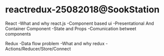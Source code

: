 # reactredux-25082018@SookStation

React
-What and why react.js
-Component based ui
-Presentational And Container Component
-State and Props
-Comunication betweet components

Redux
-Data flow problem
-What and why redux
-Actions/Reducer/Store/Connect
